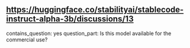 ## https://huggingface.co/stabilityai/stablecode-instruct-alpha-3b/discussions/13

contains_question: yes
question_part: Is this model available for the commercial use?
